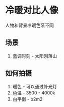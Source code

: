 # 冷暖对比人像

人物和背景冷暖色系不同

## 场景
1. 蓝调时刻 - 太阳刚落山


## 如何拍摄
1. 暖色 - 可以通过补光灯
2. 色温 - 3500 - 4000k
3. 白平衡 - b2m2 